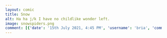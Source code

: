 ```yaml
---
layout: comic
title: Snow
alt: Ha ha j/k I have no childlike wonder left.
image: snowspiders.png
comment: [{'date': '15th July 2021, 4:45 PM', 'username': 'bria', 'comment': 'There were some nice snow days this winter.'}]
---
```

